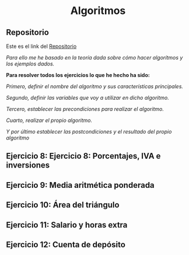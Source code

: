 <h1 align="center">Algoritmos</h1>

<h2>Repositorio</h2>

Este es el link del [Repositorio](https://github.com/Diegodesantos1/Algoritmos)

*Para ello me he basado en la teoría dada sobre cómo hacer algorítmos y los ejemplos dados.*

**Para resolver todos los ejercicios lo que he hecho ha sido:**

*Primero, definir el nombre del algoritmo y sus características principales.*

*Segundo, definir las variables que voy a utilizar en dicho algoritmo.*

*Tercero, establecer las precondiciones para realizar el algoritmo.*

*Cuarto, realizar el propio algoritmo.*

*Y por último establecer las postcondiciones y el resultado del propio algoritmo*

## Ejercicio 8: Ejercicio 8: Porcentajes, IVA e inversiones

## Ejercicio 9:  Media aritmética ponderada

## Ejercicio 10: Área del triángulo

## Ejercicio 11: Salario y horas extra

## Ejercicio 12: Cuenta de depósito


